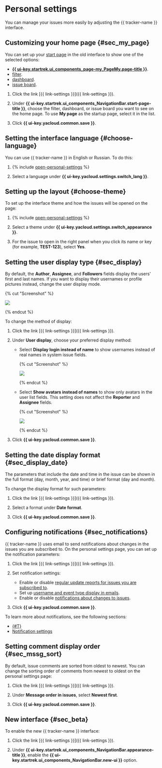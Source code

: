# Personal settings

You can manage your issues more easily by adjusting the {{ tracker-name }} interface.

## Customizing your home page {#sec_my_page}

You can set up your [start page](startpage.md) in the old interface to show one of the selected options:

* [**{{ ui-key.startrek.ui_components_page-my_PageMy.page-title }}**](startpage.md#my-page).
* [filter](create-filter.md).
* [dashboard](dashboard.md).
* [issue board](../manager/create-agile-board.md).

1. Click the link [{{ link-settings }}]({{ link-settings }}).

1. Under **{{ ui-key.startrek.ui_components_NavigationBar.start-page-title }}**, choose the filter, dashboard, or issue board you want to see on the home page. To use **My page** as the startup page, select it in the list.

1. Click **{{ ui-key.yacloud.common.save }}**.

## Setting the interface language {#choose-language}

You can use {{ tracker-name }} in English or Russian. To do this:

1. {% include [open-personal-settings](../../_includes/tracker/open-personal-settings.md) %}

1. Select a language under **{{ ui-key.yacloud.settings.switch_lang }}**.

## Setting up the layout {#choose-theme}

To set up the interface theme and how the issues will be opened on the page:

1. {% include [open-personal-settings](../../_includes/tracker/open-personal-settings.md) %}

1. Select a theme under **{{ ui-key.yacloud.settings.switch_appearance }}**.

1. For the issue to open in the right panel when you click its name or key (for example, **TEST-123**), select **Yes**.

## Setting the user display type {#sec_display}

By default, the **Author**, **Assignee**, and **Followers** fields display the users' first and last names. If you want to display their usernames or profile pictures instead, change the user display mode.

{% cut "Screenshot" %}

![](../../_assets/tracker/followers-disp-style-3.png)

{% endcut %}

To change the method of display:

1. Click the link [{{ link-settings }}]({{ link-settings }}).

1. Under **User display**, choose your preferred display method:
   - Select **Display login instead of name** to show usernames instead of real names in system issue fields.

      {% cut "Screenshot" %}

      ![](../../_assets/tracker/followers-disp-style-4.png)

      {% endcut %}

   - Select **Show avatars instead of names** to show only avatars in the user list fields. This setting does not affect the **Reporter** and **Assignee** fields.

      {% cut "Screenshot" %}

      ![](../../_assets/tracker/followers-disp-style-5.png)

      {% endcut %}

1. Click **{{ ui-key.yacloud.common.save }}**.

## Setting the date display format {#sec_display_date}

The parameters that include the date and time in the issue can be shown in the full format (day, month, year, and time) or brief format (day and month).

To change the display format for such parameters:

1. Click the link [{{ link-settings }}]({{ link-settings }}).

1. Select a format under **Date format**.

1. Click **{{ ui-key.yacloud.common.save }}**.

## Configuring notifications {#sec_notifications}

{{ tracker-name }} uses email to send notifications about changes in the issues you are subscribed to. On the personal settings page, you can set up the notification parameters:

1. Click the link [{{ link-settings }}]({{ link-settings }}).

1. Set notification settings:
   - Enable or disable [regular update reports for issues you are subscribed to](notification-digest.md).
   - Set up [username and event type display in emails](notification-settings.md#section_u1f_3w5_xgb).
   - Enable or disable [notifications about changes to issues](subscribe.md#sec_self).

1. Click **{{ ui-key.yacloud.common.save }}**.

To learn more about notifications, see the following sections:

- [{#T}](subscribe.md)
- [Notification settings](notification-settings.md)

## Setting comment display order {#sec_mssg_sort}

By default, issue comments are sorted from oldest to newest. You can change the sorting order of comments from newest to oldest on the personal settings page:

1. Click the link [{{ link-settings }}]({{ link-settings }}).

1. Under **Message order in issues**, select **Newest first**.

1. Click **{{ ui-key.yacloud.common.save }}**.

## New interface {#sec_beta}

To enable the new {{ tracker-name }} interface:

1. Click the link [{{ link-settings }}]({{ link-settings }}).

1. Under **{{ ui-key.startrek.ui_components_NavigationBar.appearance-title }}**, enable the **{{ ui-key.startrek.ui_components_NavigationBar.new-ui }}** option.
